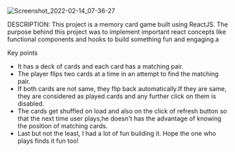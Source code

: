 ![Screenshot_2022-02-14_07-36-27](https://user-images.githubusercontent.com/71879662/153790576-b7005fe1-c8cd-4ce1-9962-4f17507724ef.png)


DESCRIPTION:
This project is a memory card game built using ReactJS. The purpose behind this project was to implement important react concepts like functional components and hooks to build something fun and engaging.a

Key points
- It has a deck of cards and each card has a matching pair.
- The player flips two cards at a time in an attempt to find the matching pair.
- If both cards are not same, they flip back automatically.If they are same, they are considered as played cards and any further click on them is disabled.
- The cards get shuffled on load and also on the click of refresh button so that the next time user plays,he doesn't has the advantage of knowing the position of matching cards.
- Last but not the least, I had a lot of fun building it. Hope the one who plays finds it fun too!

